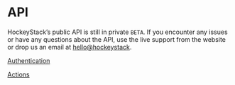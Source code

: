 # API

HockeyStack’s public API is still in private `BETA`. If you encounter any issues or have any questions about the API, use the live support from the website or drop us an email at [hello@hockeystack](mailto:hello@hockeystack).

[Authentication](API/Authentication.md)

[Actions](API/Actions.md)